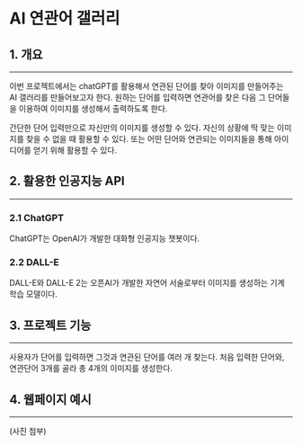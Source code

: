 # AI 연관어 갤러리


## 1. 개요        
___
이번 프로젝트에서는 chatGPT를 활용해서 연관된 단어를 찾아 이미지를 만들어주는 AI 갤러리를 만들어보고자 한다.
원하는 단어를 입력하면 연관어를 찾은 다음 그 단어들을 이용하여 이미지를 생성해서 출력하도록 한다.

간단한 단어 입력만으로 자신만의 이미지를 생성할 수 있다.
자신의 상황에 딱 맞는 이미지를 찾을 수 없을 때 활용할 수 있다.
또는 어떤 단어와 연관되는 이미지들을 통해 아이디어를 얻기 위해 활용할 수 있다.


## 2. 활용한 인공지능 API
___

### 2.1 ChatGPT
ChatGPT는 OpenAI가 개발한 대화형 인공지능 챗봇이다.


### 2.2 DALL-E
DALL-E와 DALL-E 2는 오픈AI가 개발한 자연어 서술로부터 이미지를 생성하는 기계 학습 모델이다.


## 3. 프로젝트 기능
___
사용자가 단어를 입력하면 그것과 연관된 단어를 여러 개 찾는다. 처음 입력한 단어와, 연관단어 3개를 골라 총 4개의 이미지를 생성한다.


## 4. 웹페이지 예시
___
(사진 첨부)

